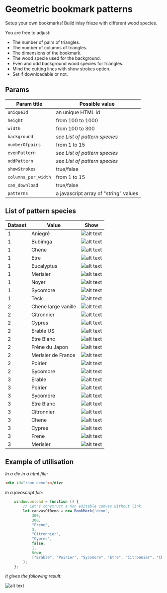 # Geometric bookmark patterns

Setup your own bookmarks! Build inlay frieze with different wood species. 

You are free to adjust:

- The number of pairs of triangles.
- The number of columns of triangles.
- The dimensions of the bookmark.
- The wood specie used for the background.
- Even and odd background wood species for triangles.
- Mind the cutting lines with show strokes option.
- Set if downloadable or not.

## Params

| Param title | Possible value |
| --- | --- | 
| `uniqueId` | an unique HTML id |
| `height` | from 100 to 1000 |
| `width` | from 100 to 300 |
| `background` | _see List of pattern species_ |
| `numberOfpairs` | from 1 to 15 |
| `evenPattern` | _see List of pattern species_ |
| `oddPattern` | _see List of pattern species_ |
| `showStrokes` | true/false |
| `columns_per_width` | from 1 to 15 |
| `can_download` | true/false |
| `patterns` | a javascript array of "string" values |


## List of pattern species

| Dataset | Value | Show |
| --- | --- | --- |
| 1 | Aniegré | ![alt text](dist/images/dataset/1/aniegré.jpg) |
| 1 | Bubimga | ![alt text](dist/images/dataset/1/bubimga.jpg) |
| 1 | Chene | ![alt text](dist/images/dataset/1/chene.jpg) |
| 1 | Etre | ![alt text](dist/images/dataset/1/etre.jpg) |
| 1 | Eucalyptus | ![alt text](dist/images/dataset/1/eucalyptus.jpg) |
| 1 | Merisier | ![alt text](dist/images/dataset/1/merisier.jpg) |
| 1 | Noyer | ![alt text](dist/images/dataset/1/noyer.jpg) |
| 1 | Sycomore | ![alt text](dist/images/dataset/1/sycomore.jpg) |
| 1 | Teck | ![alt text](dist/images/dataset/1/teck.jpg) |
| 2 | Chene large vanille | ![alt text](dist/images/dataset/2/cheneLargeVanille.jpg) |
| 2 | Citronnier | ![alt text](dist/images/dataset/2/Citronnier.jpg) |
| 2 | Cypres | ![alt text](dist/images/dataset/2/Cypres.jpg) |
| 2 | Erable US | ![alt text](dist/images/dataset/2/ErableUS.jpg) |
| 2 | Etre Blanc | ![alt text](dist/images/dataset/2/EtreBlanc.jpg) |
| 2 | Frêne du Japon | ![alt text](dist/images/dataset/2/FreneJapon.jpg) |
| 2 | Merisier de France | ![alt text](dist/images/dataset/2/MerisierDeFrance.jpg) |
| 2 | Poirier | ![alt text](dist/images/dataset/2/Poirier.jpg) |
| 2 | Sycomore | ![alt text](dist/images/dataset/2/Sycomore.jpg) |
| 3 | Erable | ![alt text](dist/images/dataset/3/Erable.jpg) |
| 3 | Poirier | ![alt text](dist/images/dataset/3/Poirier.jpg) |
| 3 | Sycomore | ![alt text](dist/images/dataset/3/Sycomore.jpg) |
| 3 | Etre Blanc | ![alt text](dist/images/dataset/3/Etre.jpg) |
| 3 | Citronnier | ![alt text](dist/images/dataset/3/Citronnier.jpg) |
| 3 | Chene | ![alt text](dist/images/dataset/3/Chene.jpg) |
| 3 | Cypres | ![alt text](dist/images/dataset/3/Cypres.jpg) |
| 3 | Frene | ![alt text](dist/images/dataset/3/Frene.jpg) |
| 3 | Merisier | ![alt text](dist/images/dataset/3/Merisier.jpg) |

## Example of utilisation

_In a div in a html file:_

```html
<div id="zone-demo"></div>
```

_In a javascript file:_

```javascript
    window.onload = function () {
        // Let's construct a non editable canvas without link.
        let canvasOfDemo = new BookMark('demo',
            300,
            300,
            "Frene",
            3,
            "Citronnier",
            "Cypres",
            false,
            1,
            true,
            ["Erable", "Poirier", "Sycomore", "Etre", "Citronnier", "Chene", "Cypres", "Frene", "Merisier"]
        );
    };
```

_It gives the following result:_

![alt text](src/common/images/demo.jpg)